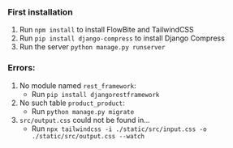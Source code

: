 ### First installation
1. Run `npm install` to install FlowBite and TailwindCSS
2. Run `pip install django-compress` to install Django Compress
3. Run the server `python manage.py runserver`

### Errors:
1. No module named `rest_framework`:
    - Run `pip install djangorestframework`
2. No such table `product_product`:
    - Run `python manage.py migrate`
3. `src/output.css` could not be found in...
    - Run `npx tailwindcss -i ./static/src/input.css -o ./static/src/output.css --watch`
